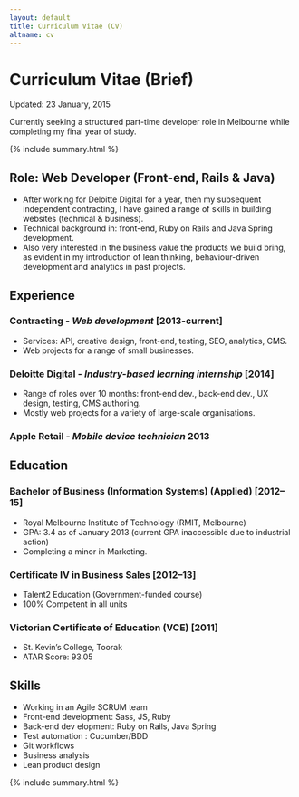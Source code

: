```yaml
---
layout: default
title: Curriculum Vitae (CV)
altname: cv
---
```


# Curriculum Vitae (Brief)

<span class="updated">Updated: 23 January, 2015</span>

<p class="leader">Currently seeking a structured part-time developer role in Melbourne while completing my final year of study. </p>

{% include summary.html %}

## Role: Web Developer (Front-end, Rails & Java)
- After working for Deloitte Digital for a year, then my subsequent independent contracting, I have gained a range of skills in building websites (technical & business).
- Technical background in: front-end, Ruby on Rails and Java Spring development.
- Also very interested in the business value the products we build bring, as evident in my introduction of lean thinking, behaviour-driven development and analytics in past projects.


## Experience

### Contracting - *Web development* [2013-current]

- Services: API, creative design, front-end, testing, SEO, analytics, CMS.
- Web projects for a range of small businesses.

### Deloitte Digital - *Industry-based learning internship* [2014]

- Range of roles over 10 months: front-end dev., back-end dev., UX design, testing, CMS authoring.
- Mostly web projects for a variety of large-scale organisations.

### Apple Retail - *Mobile device technician* 2013


## Education

### Bachelor of Business (Information Systems) (Applied) [2012–15]
- Royal Melbourne Institute of Technology (RMIT, Melbourne)
- GPA: 3.4 as of January 2013 (current GPA inaccessible due to industrial action)
- Completing a minor in Marketing.

### Certificate IV in Business Sales [2012–13]
- Talent2 Education (Government-funded course) 
- 100% Competent in all units

### Victorian Certificate of Education (VCE) [2011]
- St. Kevin’s College, Toorak 
- ATAR Score: 93.05


## Skills

- Working in an Agile SCRUM team
- Front-end development: Sass, JS, Ruby
- Back-end dev elopment: Ruby on Rails, Java Spring
- Test automation : Cucumber/BDD
- Git workflows
- Business analysis
- Lean product design


{% include summary.html %}